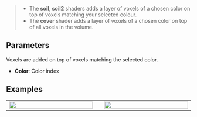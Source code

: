 > - The **soil**, **soil2** shaders adds a layer of voxels of a chosen color on top of voxels matching your selected colour.
> - The **cover** shader adds a layer of voxels of a chosen color on top of all voxels in the volume.

## Parameters

Voxels are added on top of voxels matching the selected color.

- **Color**: Color index

## Examples

<table>
    <tr>
        <td width="50%"><img width="100%" src="https://s3.amazonaws.com/misc.lachlanmcdonald.com/magicavoxel-shaders/caf97416-2a0d-4bde-a839-8f3f2d50e5a5/soil.png" alt=""><td>
        <td width="50%"><img width="100%" src="https://s3.amazonaws.com/misc.lachlanmcdonald.com/magicavoxel-shaders/caf97416-2a0d-4bde-a839-8f3f2d50e5a5/soil_2.png" alt=""></td>
    </tr>
</table>